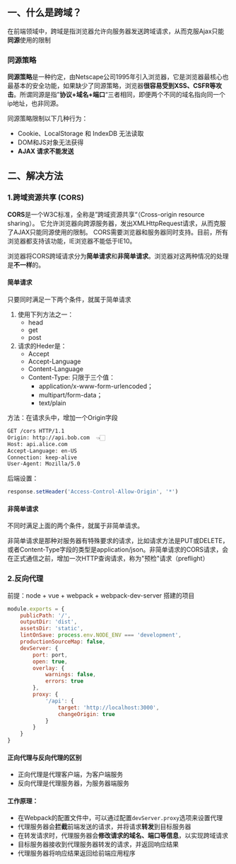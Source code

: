 ## 一、什么是跨域？

在前端领域中，跨域是指浏览器允许向服务器发送跨域请求，从而克服Ajax只能**同源**使用的限制
### 同源策略
**同源策略**是一种约定，由Netscape公司1995年引入浏览器，它是浏览器最核心也最基本的安全功能，如果缺少了同源策略，浏览器**很容易受到XSS、CSFR等攻击**。所谓同源是指”**协议+域名+端口**“三者相同，即便两个不同的域名指向同一个ip地址，也非同源。

同源策略限制以下几种行为：  
- Cookie、LocalStorage 和 IndexDB 无法读取
- DOM和JS对象无法获得
- **AJAX 请求不能发送**

## 二、解决方法

### 1.跨域资源共享 (CORS)
**CORS**是一个W3C标准，全称是”跨域资源共享“（Cross-origin resource sharing）。 它允许浏览器向跨源服务器，发出XMLHttpRequest请求，从而克服了AJAX只能同源使用的限制。 CORS需要浏览器和服务器同时支持。目前，所有浏览器都支持该功能，IE浏览器不能低于IE10。

浏览器将CORS跨域请求分为**简单请求**和**非简单请求**。浏览器对这两种情况的处理是**不一样**的。

#### 简单请求
只要同时满足一下两个条件，就属于简单请求  
1. 使用下列方法之一：
	- head
	- get
	- post
2. 请求的Heder是：
	- Accept
	- Accept-Language
	- Content-Language
	- Content-Type: 只限于三个值：
		- application/x-www-form-urlencoded；
		- multipart/form-data；
		- text/plain

方法：在请求头中，增加一个Origin字段
```bash hl:2
GET /cors HTTP/1.1 
Origin: http://api.bob.com  👈🏻
Host: api.alice.com 
Accept-Language: en-US 
Connection: keep-alive 
User-Agent: Mozilla/5.0
```

后端设置：
```js
response.setHeader('Access-Control-Allow-Origin', '*')
```

#### 非简单请求
不同时满足上面的两个条件，就属于非简单请求。

非简单请求是那种对服务器有特殊要求的请求，比如请求方法是PUT或DELETE，或者Content-Type字段的类型是application/json。非简单请求的CORS请求，会在正式通信之前，增加一次HTTP查询请求，称为"预检"请求（preflight）

### 2.反向代理
前提：node + vue + webpack + webpack-dev-server 搭建的项目
```js file:vue.config.js hl:7,14-18
module.exports = {
	publicPath: '/',
	outputDir: 'dist',
	assetsDir: 'static',
	lintOnSave: process.env.NODE_ENV === 'development',
	productionSourceMap: false,
	devServer: {
		port: port,
		open: true,
		overlay: {
			warnings: false,
			errors: true
		},
		proxy: {
			'/api': {
				target: 'http://localhost:3000',
				changeOrigin: true
			}
		}
	}
}
```

#### 正向代理与反向代理的区别
- 正向代理是代理客户端，为客户端服务
- 反向代理是代理服务器，为服务器端服务

#### 工作原理：
- 在Webpack的配置文件中，可以通过配置`devServer.proxy`选项来设置代理
- 代理服务器会**拦截**前端发送的请求，并将请求**转发**到目标服务器
- 在转发请求时，代理服务器会**修改请求的域名、端口等信息**，以实现跨域请求
- 目标服务器接收到代理服务器转发的请求，并返回响应结果
- 代理服务器将响应结果返回给前端应用程序

